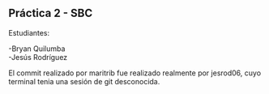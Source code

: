 ## Práctica 2 - SBC  

Estudiantes:  

-Bryan Quilumba  
-Jesús Rodríguez

El commit realizado por maritrib fue realizado realmente por jesrod06, cuyo terminal tenia una sesión de git desconocida.
